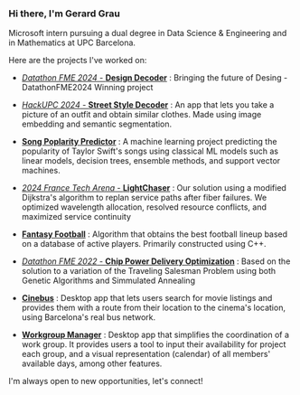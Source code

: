 ### Hi there, I'm Gerard Grau

Microsoft intern pursuing a dual degree in Data Science & Engineering and in Mathematics at UPC Barcelona.

Here are the projects I've worked on:

* [_Datathon FME 2024_ - **Design Decoder**](https://github.com/guimCC/DesignDecoder) :
 Bringing the future of Desing - DatathonFME2024 Winning project 

<!--
1. [Datathon FME 2023 - **Outfit Generator**](https://github.com/guimCC/Dathon2023-Mango):
AI tool to generate outfits in line with a brand's core philosophy
-->

* [_HackUPC 2024_ - **Street Style Decoder**](https://github.com/gerard-grau/HackUPC2024) :
An app that lets you take a picture of an outfit and obtain similar clothes. Made using image embedding and semantic segmentation.

* [**Song Poplarity Predictor**](https://github.com/gerard-grau/song-popularity-predictor) :
A machine learning project predicting the popularity of Taylor Swift's songs using classical ML models such as linear models, decision trees, ensemble methods, and support vector machines.

* [_2024 France Tech Arena_ - **LightChaser**](https://github.com/gerard-grau/LightChaser_2024-France-Tech-Arena) :
Our solution using a modified Dijkstra's algorithm to replan service paths after fiber failures. We optimized wavelength allocation, resolved resource conflicts, and maximized service continuity

* [**Fantasy Football**](https://github.com/polresi/Fantasy-Football) :
Algorithm that obtains the best football lineup based on a database of active players. Primarily constructed using C++.

* [_Datathon FME 2022_ - **Chip Power Delivery Optimization**](https://github.com/NIU1668278/Qualcomm-Challenge-) :
Based on the solution to a variation of the Traveling Salesman Problem using both Genetic Algorithms and Simmulated Annealing

* [**Cinebus**](https://github.com/gerard-grau/cinebus) :
Desktop app that lets users search for movie listings and provides them with a route from their location to the cinema's location, using Barcelona's real bus network.

* [**Workgroup Manager**](https://github.com/gerard-grau/workgroup-manager) :
Desktop app that simplifies the coordination of a work group. It provides users a tool to input their availability for project each group, and a visual representation (calendar) of all members' available days, among other features.


I'm always open to new opportunities, let's connect!
